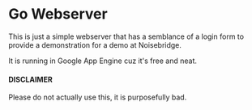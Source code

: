 # Go Webserver
This is just a simple webserver that has a semblance of a login form to provide a demonstration for a demo at Noisebridge. 

It is running in Google App Engine cuz it's free and neat.
#### DISCLAIMER
Please do not actually use this, it is purposefully bad.

